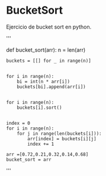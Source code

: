 # BucketSort

Ejercicio de bucket sort en python.

'''

def bucket_sort(arr):
    n = len(arr)
    
    buckets = [[] for _ in range(n)]

    
    for i in range(n):
        bi = int(n * arr[i])  
        buckets[bi].append(arr[i])

    
    for i in range(n):
        buckets[i].sort()

    
    index = 0
    for i in range(n):
        for j in range(len(buckets[i])):
            arr[index] = buckets[i][j]
            index += 1

    arr =[0.72,0.21,0.32,0.14,0.68]
    bucket_sort = arr
    
'''
